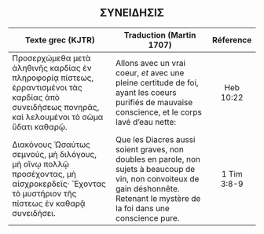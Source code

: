 <h2 align="center">ΣΥΝΕΙΔΗΣΙΣ</h2>

|Texte grec (KJTR)|Traduction (Martin 1707)|Réference|
|-----|-----|:---:
Προσερχώμεθα μετὰ ἀληθινῆς καρδίας ἐν πληροφορίᾳ πίστεως, ἐρραντισμένοι τὰς καρδίας ἀπὸ συνειδήσεως πονηρᾶς, καὶ λελουμένοι τὸ σῶμα ὕδατι καθαρῷ.|Allons avec un vrai coeur, _et_ avec une pleine certitude de foi, ayant les coeurs purifiés de mauvaise conscience, et le corps lavé d’eau nette:|Heb 10:22|
 Διακόνους Ὡσαύτως σεμνούς, μὴ διλόγους, μὴ οἴνῳ πολλῷ προσέχοντας, μὴ αἰσχροκερδεῖς· Ἔχοντας τὸ μυστήριον τῆς πίστεως ἐν καθαρᾷ συνειδήσει.|Que les Diacres aussi soient graves, non doubles en parole, non sujets à beaucoup de vin, non convoiteux de gain déshonnête. Retenant le mystère de la foi dans une conscience pure. |1 Tim 3:8-9|
